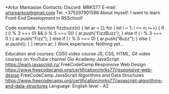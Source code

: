 *Artur Markasian
Contacts:
Discord: MRKS77
E-mail: artxmarkos@gmail.com
Tel: +375297901598
About myself:
I want to learn Front-End Development in RSSchool!

Code example:
function fizzbuzz(n)
{
  let ar = [];
  for ( let i = 1; i <= n; i++) {
    if ( (i % 3 === 0) && (i % 5 === 0)) {
      ar.push('FizzBuzz');
    }
    else if ( i % 3 === 0 ) {
      ar.push("Fizz");
    }
    else if ( i % 5 === 0) {
      ar.push("Buzz");
    }
    else {
      ar.push(i);
    }
  }
  return ar;
}
Work experience:
Nothing yet…

Education and courses:
CS50 video course
JS, CSS, HTML, Git video courses on YouTube channel Glo Academy
JavaScript https://learn.javascript.ru/
FreeCodeCamp Responsive Web Design https://www.freecodecamp.org/certification/mrks77/responsive-web-design
FreeCodeCamp JavaScript Algorithms and Data Structures https://www.freecodecamp.org/certification/mrks77/javascript-algorithms-and-data-structures
Language:
English level - A2
